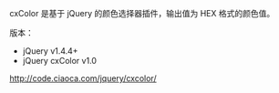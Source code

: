 ﻿cxColor 是基于 jQuery 的颜色选择器插件，输出值为 HEX 格式的颜色值。

版本：
+ jQuery v1.4.4+
+ jQuery cxColor v1.0

http://code.ciaoca.com/jquery/cxcolor/
